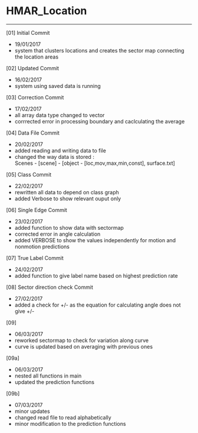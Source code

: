 # HMAR_Location
----

[01] Initial Commit
- 19/01/2017
- system that clusters locations and creates the sector map connecting the location areas

[02] Updated Commit
- 16/02/2017
- system using saved data is running

[03] Correction Commit
- 17/02/2017
- all array data type changed to vector
- corrrected error in processing boundary and caclculating the average

[04] Data File Commit
- 20/02/2017
- added reading and writing data to file
- changed the way data is stored :  
  Scenes - [scene] - [object - [loc,mov,max,min,const], surface.txt]

[05] Class Commit
- 22/02/2017
- rewritten all data to depend on class graph
- added Verbose to show relevant ouput only

[06] Single Edge Commit
- 23/02/2017
- added function to show data with sectormap
- corrected error in angle calculation
- added VERBOSE to show the values independently for motion and nonmotion predictions

[07] True Label Commit
- 24/02/2017
- added function to give label name based on highest prediction rate

[08] Sector direction check Commit
- 27/02/2017
- added a check for +/- as the equation for calculating angle does not give +/-

[09]
- 06/03/2017
- reworked sectormap to check for variation along curve
- curve is updated based on averaging with previous ones

[09a]
- 06/03/2017
- nested all functions in main
- updated the prediction functions

[09b]
- 07/03/2017
- minor updates
- changed read file to read alphabetically
- minor modification to the prediction functions




